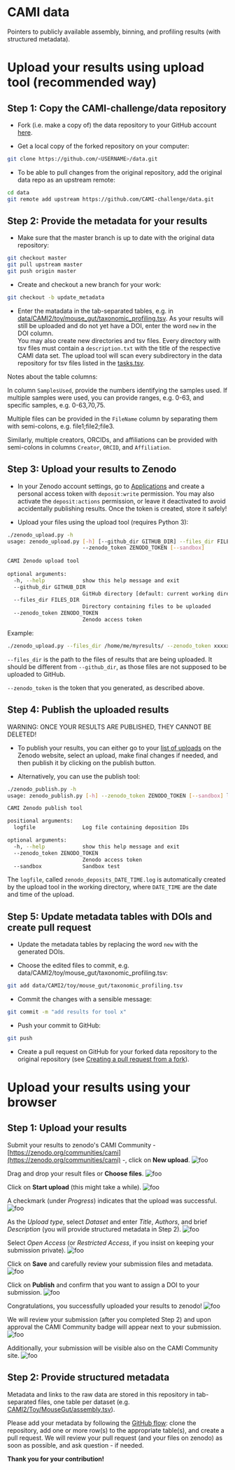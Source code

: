 # CAMI data
Pointers to publicly available assembly, binning, and profiling results (with structured metadata).

# Upload your results using upload tool (recommended way)

## Step 1: Copy the CAMI-challenge/data repository

* Fork (i.e. make a copy of) the data repository to your GitHub account [here](https://github.com/CAMI-challenge/data/fork).

* Get a local copy of the forked repository on your computer:
~~~BASH
git clone https://github.com/<USERNAME>/data.git
~~~

* To be able to pull changes from the original repository, add the original data repo as an upstream remote:
~~~BASH
cd data
git remote add upstream https://github.com/CAMI-challenge/data.git
~~~

## Step 2: Provide the metadata for your results

* Make sure that the master branch is up to date with the original data repository:
~~~BASH
git checkout master
git pull upstream master
git push origin master
~~~

* Create and checkout a new branch for your work:
~~~BASH
git checkout -b update_metadata
~~~

* Enter the matadata in the tab-separated tables, e.g. in [data/CAMI2/toy/mouse_gut/taxonomic_profiling.tsv](data/CAMI2/toy/mouse_gut/taxonomic_profiling.tsv). As your results will still be uploaded and do not yet have a DOI, enter the word `new` in the DOI column.\
You may also create new directories and tsv files. Every directory with tsv files must contain a `description.txt` with the title of the respective CAMI data set. The upload tool will scan every subdirectory in the data repository for tsv files listed in the [tasks.tsv](tasks.tsv). 

Notes about the table columns:

In column `SamplesUsed`, provide the numbers identifying the samples used. If multiple samples were used, you can provide ranges, e.g. 0-63, and specific samples, e.g. 0-63,70,75.

Multiple files can be provided in the `FileName` column by separating them with semi-colons, e.g. file1;file2;file3.

Similarly, multiple creators, ORCIDs, and affiliations can be provided with semi-colons in columns `Creator`, `ORCID`, and `Affiliation`.
 

## Step 3: Upload your results to Zenodo

* In your Zenodo account settings, go to [Applications](https://zenodo.org/account/settings/applications/) and create a personal access token with `deposit:write` permission. You may also activate the `deposit:actions` permission, or leave it deactivated to avoid accidentally publishing results. Once the token is created, store it safely!


* Upload your files using the upload tool (requires Python 3):

~~~BASH
./zenodo_upload.py -h
usage: zenodo_upload.py [-h] [--github_dir GITHUB_DIR] --files_dir FILES_DIR
                        --zenodo_token ZENODO_TOKEN [--sandbox]                                                                                                                                                   
                                                                                                                                                                                                                  
CAMI Zenodo upload tool                                                                                                                                                                                           
                                                                                                                                                                                                                  
optional arguments:                                                                                                                                                                                               
  -h, --help            show this help message and exit                                                                                                                                                           
  --github_dir GITHUB_DIR                                                                                                                                                                                         
                        GitHub directory [default: current working directory]                                                                                                                                     
  --files_dir FILES_DIR                                                                                                                                                                                           
                        Directory containing files to be uploaded                                                                                                                                                 
  --zenodo_token ZENODO_TOKEN                                                                                                                                                                                     
                        Zenodo access token
~~~

Example:
~~~BASH
./zenodo_upload.py --files_dir /home/me/myresults/ --zenodo_token xxxxxxxxxxxxxxxxxxxxxxxxxxxxxxxxxxxxxxxxxxxxxxxxxxxxxxxxxxxx
~~~

`--files_dir` is the path to the files of results that are being uploaded. It should be different from `--github_dir`, as those files are not supposed to be uploaded to GitHub. 

`--zenodo_token` is the token that you generated, as described above.


## Step 4: Publish the uploaded results

WARNING: ONCE YOUR RESULTS ARE PUBLISHED, THEY CANNOT BE DELETED!

* To publish your results, you can either go to your [list of uploads](https://sandbox.zenodo.org/deposit) on the Zenodo website, select an upload, make final changes if needed, and then publish it by clicking on the publish button.

* Alternatively, you can use the publish tool:

~~~BASH
./zenodo_publish.py -h
usage: zenodo_publish.py [-h] --zenodo_token ZENODO_TOKEN [--sandbox] logfile

CAMI Zenodo publish tool

positional arguments:
  logfile               Log file containing deposition IDs

optional arguments:
  -h, --help            show this help message and exit
  --zenodo_token ZENODO_TOKEN
                        Zenodo access token
  --sandbox             Sandbox test
~~~

The `logfile`, called `zenodo_deposits_DATE_TIME.log` is automatically created by the upload tool in the working directory, where `DATE_TIME` are the date and time of the upload.


## Step 5: Update metadata tables with DOIs and create pull request 

* Update the metadata tables by replacing the word `new` with the generated DOIs.

* Choose the edited files to commit, e.g. data/CAMI2/toy/mouse_gut/taxonomic_profiling.tsv:
~~~BASH
git add data/CAMI2/toy/mouse_gut/taxonomic_profiling.tsv
~~~

* Commit the changes with a sensible message:
~~~BASH
git commit -m "add results for tool x"
~~~

* Push your commit to GitHub:
~~~BASH
git push
~~~

* Create a pull request on GitHub for your forked data repository to the original repository (see [Creating a pull request from a fork](https://help.github.com/en/github/collaborating-with-issues-and-pull-requests/creating-a-pull-request-from-a-fork)).


# Upload your results using your browser

## Step 1: Upload your results

Submit your results to zenodo's CAMI Community - [https://zenodo.org/communities/cami](https://zenodo.org/communities/cami) -, click on **New upload**.
![foo](https://raw.githubusercontent.com/CAMI-challenge/data/master/_tutorial/z01.png)

Drag and drop your result files or **Choose files**.
![foo](https://raw.githubusercontent.com/CAMI-challenge/data/master/_tutorial/z02.png)

Click on **Start upload** (this might take a while).
![foo](https://raw.githubusercontent.com/CAMI-challenge/data/master/_tutorial/z03.png)

A checkmark (under *Progress*) indicates that the upload was successful.
![foo](https://raw.githubusercontent.com/CAMI-challenge/data/master/_tutorial/z04.png)

As the *Upload type*, select *Dataset* and enter *Title*, *Authors*, and brief *Description* (you will provide structured metadata in Step 2).
![foo](https://raw.githubusercontent.com/CAMI-challenge/data/master/_tutorial/z05.png)

Select *Open Access* (or *Restricted Access*, if you insist on keeping your submission private).
![foo](https://raw.githubusercontent.com/CAMI-challenge/data/master/_tutorial/z06.png)

Click on **Save** and carefully review your submission files and metadata.
![foo](https://raw.githubusercontent.com/CAMI-challenge/data/master/_tutorial/z07.png)

Click on **Publish** and confirm that you want to assign a DOI to your submission.
![foo](https://raw.githubusercontent.com/CAMI-challenge/data/master/_tutorial/z08.png)

Congratulations, you successfully uploaded your results to zenodo!
![foo](https://raw.githubusercontent.com/CAMI-challenge/data/master/_tutorial/z09.png)

We will review your submission (after you completed Step 2) and upon approval the CAMI Community badge will appear next to your submission.
![foo](https://raw.githubusercontent.com/CAMI-challenge/data/master/_tutorial/z10.png)

Additionally, your submission will be visible also on the CAMI Community site.
![foo](https://raw.githubusercontent.com/CAMI-challenge/data/master/_tutorial/z11.png)


## Step 2: Provide structured metadata

Metadata and links to the raw data are stored in this repository in tab-separated files, one table per dataset (e.g. [CAMI2/Toy/MouseGut/assembly.tsv](https://github.com/CAMI-challenge/data/blob/master/CAMI2/Toy/MouseGut/assembly.tsv)).

Please add your metadata by following the [GitHub flow](https://guides.github.com/introduction/flow/): clone the repository, add one or more row(s) to the appropriate table(s), and create a pull request.
We will review your pull request (and your files on zenodo) as soon as possible, and ask question - if needed.

**Thank you for your contribution!**
